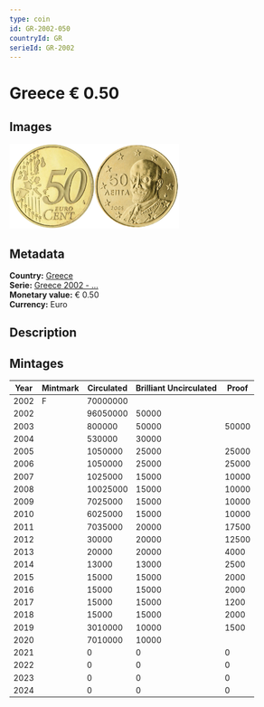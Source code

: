 ```yaml
---
type: coin
id: GR-2002-050
countryId: GR
serieId: GR-2002
---
```


# Greece € 0.50

## Images

<img src="../../../Images/common-2002-050.webp" height="150" alt="Front image"><img src="Images/greece-2002-050.webp" height="150" alt="Back image">

## Metadata

**Country:** [Greece](../index.md)\
**Serie:** [Greece 2002 - ...](index.md)\
**Monetary value:** € 0.50\
**Currency:** Euro

## Description

## Mintages

| Year | Mintmark | Circulated | Brilliant Uncirculated | Proof |
| ---- | -------- | ---------- | ---------------------- | ----- |
| 2002 | F        | 70000000   |                        |       |
| 2002 |          | 96050000   | 50000                  |       |
| 2003 |          | 800000     | 50000                  | 50000 |
| 2004 |          | 530000     | 30000                  |       |
| 2005 |          | 1050000    | 25000                  | 25000 |
| 2006 |          | 1050000    | 25000                  | 25000 |
| 2007 |          | 1025000    | 15000                  | 10000 |
| 2008 |          | 10025000   | 15000                  | 10000 |
| 2009 |          | 7025000    | 15000                  | 10000 |
| 2010 |          | 6025000    | 15000                  | 10000 |
| 2011 |          | 7035000    | 20000                  | 17500 |
| 2012 |          | 30000      | 20000                  | 12500 |
| 2013 |          | 20000      | 20000                  | 4000  |
| 2014 |          | 13000      | 13000                  | 2500  |
| 2015 |          | 15000      | 15000                  | 2000  |
| 2016 |          | 15000      | 15000                  | 2000  |
| 2017 |          | 15000      | 15000                  | 1200  |
| 2018 |          | 15000      | 15000                  | 2000  |
| 2019 |          | 3010000    | 10000                  | 1500  |
| 2020 |          | 7010000    | 10000                  |       |
| 2021 |          | 0          | 0                      | 0     |
| 2022 |          | 0          | 0                      | 0     |
| 2023 |          | 0          | 0                      | 0     |
| 2024 |          | 0          | 0                      | 0     |
